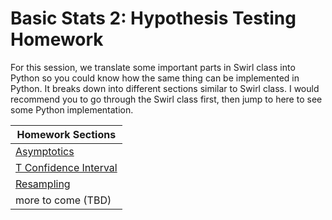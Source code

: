 # Basic Stats 2: Hypothesis Testing Homework

For this session, we translate some important parts in Swirl class into Python so you could know how the same thing can be implemented in Python. It breaks down into different sections similar to Swirl class. I would recommend you to go through the Swirl class first, then jump to here to see some Python implementation.

| Homework Sections |
| ----------------- |
| [Asymptotics](swirl-asymptotics.ipynb) |
| [T Confidence Interval](swirl-t-confidence-interval.ipynb) |
| [Resampling](swirl-resampling.ipynb) |
| more to come (TBD) |